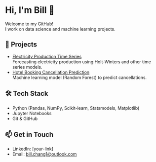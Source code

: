 # Hi, I'm Bill 👋  

Welcome to my GitHub!  
I work on data science and machine learning projects.  

## 🔬 Projects
- [Electricity Production Time Series](https://github.com/your-username/electricity-production-timeseries)  
  Forecasting electricity production using Holt-Winters and other time series models.  
- [Hotel Booking Cancellation Prediction](https://github.com/your-username/hotel-booking-cancellation-prediction)  
  Machine learning model (Random Forest) to predict cancellations.  

## 🛠️ Tech Stack
- Python (Pandas, NumPy, Scikit-learn, Statsmodels, Matplotlib)  
- Jupyter Notebooks  
- Git & GitHub  

## 📫 Get in Touch
- LinkedIn: [your-link]
- Email: bill.chang1@outlook.com 
